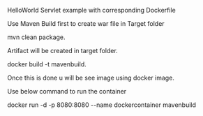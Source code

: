 HelloWorld Servlet example with corresponding Dockerfile

Use Maven Build first to create war file in Target folder

mvn clean package.

Artifact will be created in target folder.

docker build -t mavenbuild.

Once this is done u will be see image using docker image.

Use below command to run the container

docker run -d -p 8080:8080 --name dockercontainer mavenbuild
